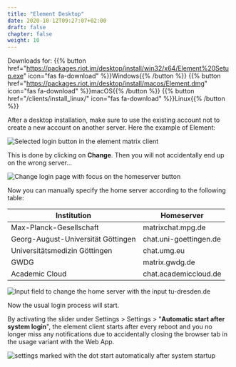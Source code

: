 ```yaml
---
title: "Element Desktop"
date: 2020-10-12T09:27:07+02:00
draft: false
chapter: false
weight: 10
---
```


Downloads for: {{% button href="https://packages.riot.im/desktop/install/win32/x64/Element%20Setup.exe" icon="fas fa-download" %}}Windows{{% /button %}} 
{{% button href="https://packages.riot.im/desktop/install/macos/Element.dmg" icon="fas fa-download" %}}macOS{{% /button %}} 
{{% button href="/clients/install_linux/" icon="fas fa-download" %}}Linux{{% /button %}}

After a desktop installation, make sure to use the existing account not to create a new account on another server. Here the example of Element:

![Selected login button in the element matrix client](/images/01_Login_en.png)

This is done by clicking on **Change**. Then you will not accidentally end up on the wrong server...

![Change login page with focus on the homeserver button](/images/02_Change-Homeserver_en.png)

Now you can manually specify the home server according to the following table:

| Institution | Homeserver |
|---|---|
| Max-Planck-Gesellschaft | matrixchat.mpg.de |
| Georg-August-Universität Göttingen | chat.uni-goettingen.de |
| Universitätsmedizin Göttingen  | chat.umg.eu |
| GWDG | matrix.gwdg.de |
| Academic Cloud | chat.academiccloud.de |


![Input field to change the home server with the input tu-dresden.de](/images/03_Set-Homeserver_en.png)

Now the usual login process will start.

By activating the slider under Settings > Settings > "**Automatic start after system login**", the element client starts after every reboot and you no longer miss any notifications due to accidentally closing the browser tab in the usage variant with the Web App.

![settings marked with the dot start automatically after system startup](/images/05_Settings_en.png)
